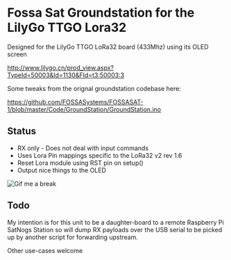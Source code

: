 # Fossa Sat Groundstation for the LilyGo TTGO Lora32

Designed for the LilyGo TTGO LoRa32 board (433Mhz) using its OLED screen

http://www.lilygo.cn/prod_view.aspx?TypeId=50003&Id=1130&FId=t3:50003:3

Some tweaks from the orignal groundstation codebase here:

https://github.com/FOSSASystems/FOSSASAT-1/blob/master/Code/GroundStation/GroundStation.ino

## Status

* RX only - Does not deal with input commands
* Uses Lora Pin mappings specific to the LoRa32 v2 rev 1.6
* Reset Lora module using RST pin on setup()
* Output nice things to the OLED

![Gif me a break](https://i.ibb.co/sVCvt3G/IMG-1474.gif)

## Todo

My intention is for this unit to be a daughter-board to a remote Raspberry Pi SatNogs Station so will dump RX payloads over the USB serial to be picked up by another script for forwarding upstream.

Other use-cases welcome

